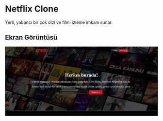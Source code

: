 <h1> Netflix Clone </h1>

Yerli, yabancı bir çok dizi ve filmi izleme imkanı sunar.

<h2> Ekran Görüntüsü </h2>

![](ekran.gif)
